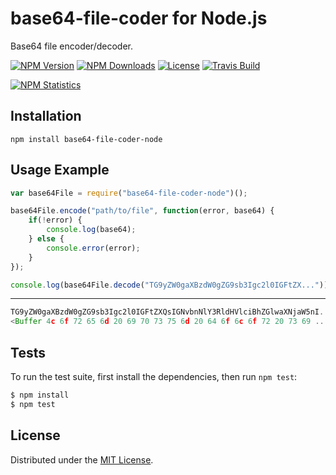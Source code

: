 # base64-file-coder for Node.js

Base64 file encoder/decoder.

[![NPM Version][npm-image]][npm-url]
[![NPM Downloads][downloads-image]][downloads-url]
[![License][license]][license-url]
[![Travis Build][travis-image]][travis-url]

[![NPM Statistics][npm-statistics-image]][npm-url]

## Installation

`npm install base64-file-coder-node`

## Usage Example

```javascript
var base64File = require("base64-file-coder-node")();

base64File.encode("path/to/file", function(error, base64) {
    if(!error) {
        console.log(base64);
    } else {
        console.error(error);
    }
});

console.log(base64File.decode("TG9yZW0gaXBzdW0gZG9sb3Igc2l0IGFtZX..."));
```

***

```javascript
TG9yZW0gaXBzdW0gZG9sb3Igc2l0IGFtZXQsIGNvbnNlY3RldHVlciBhZGlwaXNjaW5nI...
<Buffer 4c 6f 72 65 6d 20 69 70 73 75 6d 20 64 6f 6c 6f 72 20 73 69 ... >
```

## Tests

To run the test suite, first install the dependencies, then run `npm test`:

```bash
$ npm install
$ npm test
```

## License

Distributed under the [MIT License](LICENSE).

[npm-image]: https://img.shields.io/npm/v/base64-file-coder-node.svg
[npm-url]: https://npmjs.org/package/base64-file-coder-node
[downloads-image]: https://img.shields.io/npm/dm/base64-file-coder-node.svg
[downloads-url]: https://npmjs.org/package/base64-file-coder-node
[license]: https://img.shields.io/npm/l/base64-file-coder-node.svg
[license-url]: https://github.com/AnatoliyGatt/base64-file-coder-node/blob/master/LICENSE
[travis-image]: https://img.shields.io/travis/AnatoliyGatt/base64-file-coder-node/master.svg
[travis-url]: https://travis-ci.org/AnatoliyGatt/base64-file-coder-node
[npm-statistics-image]: https://nodei.co/npm/base64-file-coder-node.png?downloads=true&downloadRank=true&stars=true